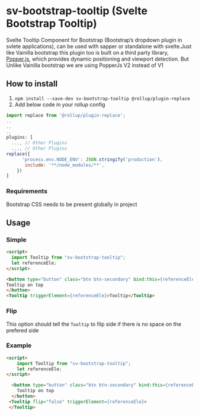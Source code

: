 # sv-bootstrap-tooltip (Svelte Bootstrap Tooltip)
Svelte Tooltip Component for Bootstrap (Bootstrap’s dropdown plugin in svlete applications), can be used with sapper or standalone with svelte.Just like Vainilla bootstrap this plugin too is built on a third party library, [Popper.js](https://popper.js.org/), which provides dynamic positioning and viewport detection. But Unlike Vainilla bootstrap we are using PopperJs V2 instead of V1

## How to install
1. ```npm install --save-dev sv-bootstrap-tooltip @rollup/plugin-replace```
2. Add below code in your rollup config

```js
import replace from '@rollup/plugin-replace';
..
..
..
plugins: [
  ..., // Other Plugins
  ..., // Other Plugins
replace({
	  'process.env.NODE_ENV': JSON.stringify('production'),
	   include: '**/node_modules/**',
    })
]
```

### Requirements
Bootstrap CSS needs to be present globally in project

## Usage

### Simple

```html
<script>
  import Tooltip from "sv-bootstrap-tooltip";
  let referenceEle;
</script>

<button type="button" class="btn btn-secondary" bind:this={referenceEle}>
Tooltip on top
</button>
<Tooltip triggerElement={referenceEle}>Tooltip</Tooltip>

```

### Flip

This option should tell the `Tooltip` to filp side if there is no space on the prefered side

### Example

```html
<script>
    import Tooltip from "sv-bootstrap-tooltip";
    let referenceEle;
</script>

  <button type="button" class="btn btn-secondary" bind:this={referenceEle}>
    Tooltip on top
  </button>
 <Tooltip flip="false" triggerElement={referenceEle}>
 </Tooltip>
```